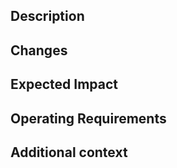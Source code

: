 ## Description
<!-- Please describe purpose of change or related Issue number -->

## Changes
<!-- Detail of changes (please add screenshots if applicable) -->

<!-- START pr-commits -->
<!-- END pr-commits -->

## Expected Impact
<!-- e.g. I changed this function, which might be affect that function. -->

## Operating Requirements
<!-- e.g. Environment variables / Dependencies / DB updates -->

## Additional context
<!-- e.g. Point or review / Cautions when trying in a local environment -->

